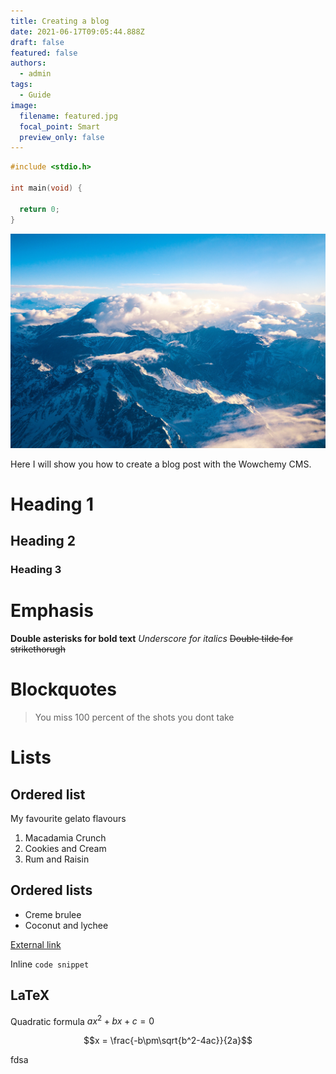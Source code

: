 ```yaml
---
title: Creating a blog
date: 2021-06-17T09:05:44.888Z
draft: false
featured: false
authors:
  - admin
tags:
  - Guide
image:
  filename: featured.jpg
  focal_point: Smart
  preview_only: false
---
```

```c
#include <stdio.h>

int main(void) {

  return 0;
}
```

![](argentina.jpg)

Here I will show you how to create a blog post with the Wowchemy CMS.

# Heading 1

## Heading 2

### Heading 3

# Emphasis

**Double asterisks for bold text**
*Underscore for italics*
~~Double tilde for strikethorugh~~

# Blockquotes

> You miss 100 percent of the shots you dont take

# Lists

## Ordered list

My favourite gelato flavours

1. Macadamia Crunch
2. Cookies and Cream
3. Rum and Raisin

## Ordered lists

* Creme brulee
* Coconut and lychee

[External link](https://www.google.com)

Inline `code snippet`

## LaTeX

Quadratic formula $ax^2 + bx + c = 0$

$$x = \frac{-b\pm\sqrt{b^2-4ac}}{2a}$$

fdsa